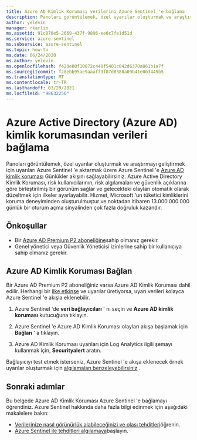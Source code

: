 ```yaml
---
title: Azure AD Kimlik Koruması verilerini Azure Sentinel 'e bağlama
description: Panoları görüntülemek, özel uyarılar oluşturmak ve araştırmayı geliştirmek için Azure AD Kimlik Koruması günlüklerin ve uyarıların Azure Sentinel 'e akışını nasıl sağlayacağınızı öğrenin.
author: yelevin
manager: rkarlin
ms.assetid: 91c870e5-2669-437f-9896-ee6c7fe1d51d
ms.service: azure-sentinel
ms.subservice: azure-sentinel
ms.topic: how-to
ms.date: 06/24/2020
ms.author: yelevin
ms.openlocfilehash: f420e80f10072c440f5401c042d6370a061b1a7f
ms.sourcegitcommit: f28ebb95ae9aaaff3f87d8388a09b41e0b3445b5
ms.translationtype: MT
ms.contentlocale: tr-TR
ms.lasthandoff: 03/29/2021
ms.locfileid: "98632250"
---
```

# <a name="connect-data-from-azure-active-directory-azure-ad-identity-protection"></a>Azure Active Directory (Azure AD) kimlik korumasından verileri bağlama

Panoları görüntülemek, özel uyarılar oluşturmak ve araştırmayı geliştirmek için uyarıları Azure Sentinel 'e aktarmak üzere Azure Sentinel 'e [Azure AD kimlik koruması](../active-directory/identity-protection/overview-identity-protection.md) Günlükler akışını sağlayabilirsiniz. Azure Active Directory Kimlik Koruması, risk kullanıcılarının, risk algılamaları ve güvenlik açıklarına göre birleştirilmiş bir görünüm sağlar ve gelecekteki olayları otomatik olarak düzeltmek için ilkeler ayarlayabilir. Hizmet, Microsoft 'un tüketici kimliklerini koruma deneyiminden oluşturulmuştur ve noktadan itibaren 13.000.000.000 günlük bir oturum açma sinyalinden çok fazla doğruluk kazandır. 

## <a name="prerequisites"></a>Önkoşullar

- Bir [Azure AD Premium P2 aboneliğine](https://azure.microsoft.com/pricing/details/active-directory/)sahip olmanız gerekir.
- Genel yönetici veya Güvenlik Yöneticisi izinlerine sahip bir kullanıcıya sahip olmanız gerekir.

## <a name="connect-to-azure-ad-identity-protection"></a>Azure AD Kimlik Koruması Bağlan

Bir Azure AD Premium P2 aboneliğiniz varsa Azure AD Kimlik Koruması dahil edilir. Herhangi bir [ilke etkinse](../active-directory/identity-protection/howto-identity-protection-configure-risk-policies.md) ve uyarılar üretiyorsa, uyarı verileri kolayca Azure Sentinel 'e akışla eklenebilir.

1. Azure Sentinel 'de **veri bağlayıcıları** ' nı seçin ve **Azure AD kimlik koruması** kutucuğuna tıklayın.

1. Azure Sentinel 'e Azure AD Kimlik Koruması olayları akışa başlamak için **Bağlan** ' a tıklayın.

1. Azure AD Kimlik Koruması uyarıları için Log Analytics ilgili şemayı kullanmak için, **Securityalert** aratın.

Bağlayıcıyı test etmek isterseniz, Azure Sentinel 'e akışa eklenecek örnek uyarılar oluşturmak için [algılamaları benzeleyebilirsiniz](../active-directory/identity-protection/howto-identity-protection-simulate-risk.md) .

## <a name="next-steps"></a>Sonraki adımlar

Bu belgede Azure AD Kimlik Koruması Azure Sentinel 'e bağlamayı öğrendiniz. Azure Sentinel hakkında daha fazla bilgi edinmek için aşağıdaki makalelere bakın:
- [Verilerinize nasıl görünürlük alabileceğinizi ve olası tehditleri](quickstart-get-visibility.md)öğrenin.
- [Azure Sentinel ile tehditleri algılamaya](tutorial-detect-threats-built-in.md)başlayın.
